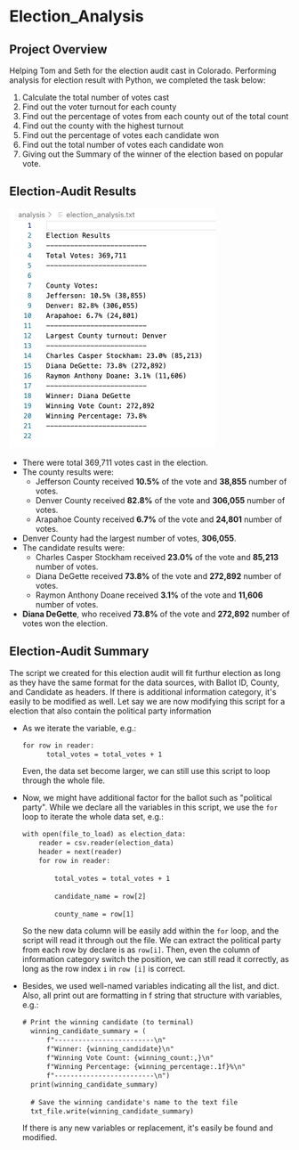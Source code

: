 # Election_Analysis
## Project Overview
Helping Tom and Seth for the election audit cast in Colorado. Performing analysis for election result with Python, we completed the task below:
  1. Calculate the total number of votes cast
  2. Find out the voter turnout for each county
  3. Find out the percentage of votes from each county out of the total count
  4. Find out the county with the highest turnout
  5. Find out the percentage of votes each candidate won
  6. Find out the total number of votes each candidate won
  7. Giving out the Summary of the winner of the election based on popular vote.
  
## Election-Audit Results
![Election_Results](https://github.com/rykiprince/Election_Analysis/blob/main/analysis/Election_Results.png)

- There were total 369,711 votes cast in the election.
- The county results were:
  - Jefferson County received **10.5%** of the vote and **38,855** number of votes.
  - Denver County received **82.8%** of the vote and **306,055** number of votes.
  - Arapahoe County received **6.7%** of the vote and **24,801** number of votes.
- Denver County had the largest number of votes, **306,055**.
- The candidate results were:
  - Charles Casper Stockham received **23.0%** of the vote and **85,213** number of votes.
  - Diana DeGette received **73.8%** of the vote and **272,892** number of votes.
  - Raymon Anthony Doane received **3.1%** of the vote and **11,606** number of votes.
- **Diana DeGette**, who received **73.8%** of the vote and **272,892** number of votes won the election. 

## Election-Audit Summary
The script we created for this election audit will fit furthur election as long as they have the same format for the data sources, with Ballot ID, County, and Candidate as headers. If there is additional information category, it's easily to be modified as well.
Let say we are now modifying this script for a election that also contain the political party information
- As we iterate the variable, e.g.:
  ```
  for row in reader:
        total_votes = total_votes + 1
  ```
  Even, the data set become larger, we can still use this script to loop through the whole file.
  
- Now, we might have additional factor for the ballot such as "political party". While we declare all the variables in this script, we use the `for` loop to iterate the whole data set, e.g.:
  ```
  with open(file_to_load) as election_data:
      reader = csv.reader(election_data)
      header = next(reader)
      for row in reader:

          total_votes = total_votes + 1

          candidate_name = row[2]

          county_name = row[1]
    ```
  So the new data column will be easily add within the `for` loop, and the script will read it through out the file. We can extract the political party from each row by declare is as `row[i]`. Then, even the column of information category switch the position, we can still read it correctly, as long as the row index `i` in `row [i]` is correct. 
  
- Besides, we used well-named variables indicating all the list, and dict. Also, all print out are formatting in f string that structure with variables, e.g.:
  ```
  # Print the winning candidate (to terminal)
    winning_candidate_summary = (
        f"-------------------------\n"
        f"Winner: {winning_candidate}\n"
        f"Winning Vote Count: {winning_count:,}\n"
        f"Winning Percentage: {winning_percentage:.1f}%\n"
        f"-------------------------\n")
    print(winning_candidate_summary)

    # Save the winning candidate's name to the text file
    txt_file.write(winning_candidate_summary)
    ```
    If there is any new variables or replacement, it's easily be found and modified.
